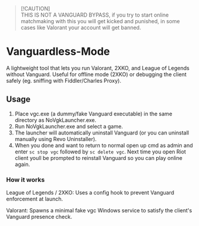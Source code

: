 >  [!CAUTION]  
> THIS IS NOT A VANGUARD BYPASS, if you try to start online matchmaking with this you will get kicked and punished, in some cases like Valorant your account will get banned.

# Vanguardless-Mode
A lightweight tool that lets you run Valorant, 2XKO, and League of Legends without Vanguard. Useful for offline mode (2XKO) or debugging the client safely (eg. sniffing with Fiddler/Charles Proxy).

## Usage
1. Place vgc.exe (a dummy/fake Vanguard executable) in the same directory as NoVgkLauncher.exe.
2. Run NoVgkLauncher.exe and select a game.
3. The launcher will automatically uninstall Vanguard (or you can uninstall manually using Revo Uninstaller).
4. When you done and want to return to normal open up cmd as admin and enter `sc stop vgc` followed by `sc delete vgc`. Next time you open Riot client youll be prompted to reinstall Vanguard so you can play online again.

### How it works
League of Legends / 2XKO: Uses a config hook to prevent Vanguard enforcement at launch.

Valorant: Spawns a minimal fake vgc Windows service to satisfy the client's Vanguard presence check.
